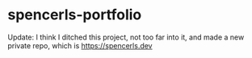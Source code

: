 # spencerls-portfolio

Update: I think I ditched this project, not too far into it, and made a new private repo, which is https://spencerls.dev
